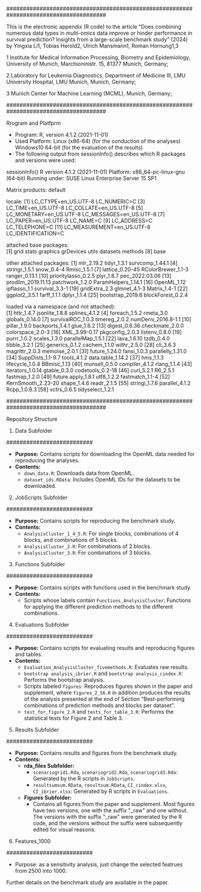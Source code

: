 ######################################################################################

This is the electronic appendix (R code) to the article "Does combining numerous data types in multi-omics data improve or hinder performance in survival prediction? Insights from a large-scale benchmark study" (2024) by Yingxia Li1, Tobias Herold2, Ulrich Mansmann1, Roman Hornung1,3

1 Institute for Medical Information Processing, Biometry and Epidemiology, University of Munich, Marchioninistr. 15, 81377 Munich, Germany;

2 Laboratory for Leukemia Diagnostics, Department of Medicine III, LMU University Hospital, LMU Munich, Munich, Germany;

3 Munich Center for Machine Learning (MCML), Munich, Germany;

######################################################################################

Rrogram and Platfprm
- Program: R, version 4.1.2 (2021-11-01)
- Used Platform: Linux (x86-64)  (for the conduction of the analyses)
                 Windows10 64-bit (for the evaluation of the results)
-  The following output from sessionInfo() describes which R packages and versions were used:
  
  sessionInfo()
R version 4.1.2 (2021-11-01)
Platform: x86_64-pc-linux-gnu (64-bit)
Running under: SUSE Linux Enterprise Server 15 SP1

Matrix products: default

locale:
 [1] LC_CTYPE=en_US.UTF-8       LC_NUMERIC=C
 [3] LC_TIME=en_US.UTF-8        LC_COLLATE=en_US.UTF-8
 [5] LC_MONETARY=en_US.UTF-8    LC_MESSAGES=en_US.UTF-8
 [7] LC_PAPER=en_US.UTF-8       LC_NAME=C
 [9] LC_ADDRESS=C               LC_TELEPHONE=C
[11] LC_MEASUREMENT=en_US.UTF-8 LC_IDENTIFICATION=C

attached base packages:                                                                                                                                
[1] grid      stats     graphics  grDevices utils     datasets  methods
[8] base

other attached packages:
 [1] mlr_2.19.2          tidyr_1.3.1         survcomp_1.44.1
 [4] stringr_1.5.1       snow_0.4-4          Rmisc_1.5.1
 [7] lattice_0.20-45     RColorBrewer_1.1-3  ranger_0.13.1
[10] prioritylasso_0.2.5 plyr_1.8.7          pec_2022.03.06
[13] prodlim_2019.11.13  patchwork_1.2.0     ParamHelpers_1.14.1
[16] OpenML_1.12         ipflasso_1.1        survival_3.3-1
[19] gridExtra_2.3       glmnet_4.1-3        Matrix_1.4-1
[22] ggplot2_3.5.1       farff_1.1.1         dplyr_1.1.4
[25] bootstrap_2019.6    blockForest_0.2.4

loaded via a namespace (and not attached):                                                                 
 [1] httr_1.4.7          jsonlite_1.8.8      splines_4.1.2
 [4] foreach_1.5.2       rmeta_3.0           globals_0.14.0
 [7] survivalROC_1.0.3   timereg_2.0.2       numDeriv_2016.8-1.1
[10] pillar_1.9.0        backports_1.4.1     glue_1.6.2
[13] digest_0.6.36       checkmate_2.0.0     colorspace_2.0-3
[16] XML_3.99-0.17       pkgconfig_2.0.3     listenv_0.8.0
[19] purrr_1.0.2         scales_1.3.0        parallelMap_1.5.1
[22] lava_1.6.10         tzdb_0.4.0          tibble_3.2.1
[25] generics_0.1.2      cachem_1.1.0        withr_2.5.0
[28] cli_3.6.3           magrittr_2.0.3      memoise_2.0.1
[31] future_1.24.0       fansi_1.0.3         parallelly_1.31.0
[34] SuppDists_1.1-9.7   tools_4.1.2         data.table_1.14.2
[37] hms_1.1.3           lifecycle_1.0.4     BBmisc_1.13
[40] munsell_0.5.0       compiler_4.1.2      rlang_1.1.4
[43] iterators_1.0.14    gtable_0.3.0        codetools_0.2-18
[46] curl_5.2.1          R6_2.5.1            fastmap_1.2.0
[49] future.apply_1.8.1  utf8_1.2.2          fastmatch_1.1-4
[52] KernSmooth_2.23-20  shape_1.4.6         readr_2.1.5
[55] stringi_1.7.6       parallel_4.1.2      Rcpp_1.0.8.3
[58] vctrs_0.6.5         tidyselect_1.2.1

######################################################################################

Repository Structure

1. Data Subfolder

##########################
- **Purpose:** Contains scripts for downloading the OpenML data needed for reproducing the analyses.
- **Contents:**
  - `down_data.R`: Downloads data from OpenML.
  - `dataset_ids.RData`: Includes OpenML IDs for the datasets to be downloaded.

2. JobScripts Subfolder

##########################
- **Purpose:** Contains scripts for reproducing the benchmark study.
- **Contents:**
  - `AnalysisCluster_1_4_5.R`: For single blocks, combinations of 4 blocks, and combinations of 5 blocks.
  - `AnalysisCluster_2.R`: For combinations of 2 blocks.
  - `AnalysisCluster_3.R`: For combinations of 3 blocks.

3. Functions Subfolder
   
##########################
- **Purpose:** Contains scripts with functions used in the benchmark study.
- **Contents:**
  - Scripts whose labels contain `Functions_AnalysisCluster`: Functions for applying the different prediction methods to the different combinations.

4. Evaluations Subfolder
   
##########################
- **Purpose:** Contains scripts for evaluating results and reproducing figures and tables.
- **Contents:**
  - `Evaluation_AnalysisCluster_fivemethods.R`: Evaluates raw results.
  - `bootstrap analysis_ibrier.R` and `bootstrap analysis_cindex.R`: Performs the bootstrap analysis.
  - Scripts labeled `figures`: Reproduces figures shown in the paper and supplement, where `figures_2_S6.R` in addition produces the results of the analysis presented at the end of Section "Best-performing combinations of prediction methods and blocks per dataset".
  - `test_for_figure_2.R` and `tests_for_table_3.R`: Performs the statistical tests for Figure 2 and Table 3.

5. Results Subfolder
   
##########################
- **Purpose:** Contains results and figures from the benchmark study.
- **Contents:**
  - **rda_files Subfolder:**
    - `scenariogrid1.Rda`, `scenariogrid2.Rda`, `scenariogrid3.Rda`: Generated by the R scripts in `JobScripts`.
    - `resultsumsum.RData`, `resultsum.RData`, `CI_cindex.xlsx`, `CI_ibrier.xlsx`: Generated by R scripts in `Evaluations`.
  - **Figures Subfolder:**
    - Contains all figures from the paper and supplement. Most figures have two versions, one with the suffix "_raw" and one without. The versions with the suffix "_raw" were generated by the R code, and the versions without the suffix were subsequently edited for visual reasons.

 6. Features_1000
    
##########################
-   Purpose:  as a sensitivity analysis, just change the selected featrues from 2500 into 1000.

Further details on the benchmark study are available in the paper.
